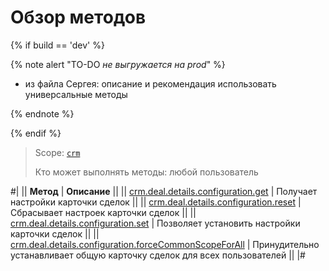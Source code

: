# Обзор методов

{% if build == 'dev' %}

{% note alert "TO-DO _не выгружается на prod_" %}

- из файла Сергея: описание и рекомендация использовать универсальные методы

{% endnote %}

{% endif %}

> Scope: [`crm`](../../../scopes/permissions.md)
>
> Кто может выполнять методы: любой пользователь

#|
|| **Метод** | **Описание** ||
|| [crm.deal.details.configuration.get](./crm-deal-details-configuration-get.md) | Получает настройки карточки сделок ||
|| [crm.deal.details.configuration.reset](./crm-deal-details-configuration-reset.md) | Сбрасывает настроек карточки сделок ||
|| [crm.deal.details.configuration.set](./crm-deal-details-configuration-set.md) | Позволяет установить настройки карточки сделок ||
|| [crm.deal.details.configuration.forceCommonScopeForAll](./crm-deal-details-configuration-force-common-scope-for-all.md) | Принудительно устанавливает общую карточку сделок для всех пользователей ||
|#